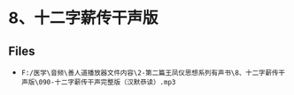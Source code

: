 # 8、十二字薪传干声版

## Files

- `F:/医学\音频\善人道播放器文件内容\2-第二篇王凤仪思想系列有声书\8、十二字薪传干声版\090-十二字薪传干声完整版（汉默恭读）.mp3`
